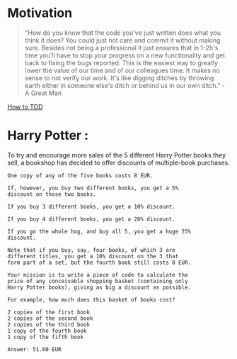 # Motivation

> "How do you know that the code you've just written does what you think it does?
You could just not care and commit it without making sure. Besides not being a professional it just ensures that in 1-2h's time you'll have to stop your progress on a new functionality and get back to fixing the bugs reported. This is the easiest way to greatly lower the value of our time and of our colleagues time. It makes no sense to not verify our work. It's like digging ditches by throwing earth either in someone else's ditch or behind us in our own ditch." - A Great Man

[How to TDD](https://thinslices.atlassian.net/wiki/x/Ixd5C)

# Harry Potter :

To try and encourage more sales of the 5 different Harry Potter books they sell, a bookshop has decided to offer discounts of multiple-book purchases.

	One copy of any of the five books costs 8 EUR.

	If, however, you buy two different books, you get a 5%
	discount on those two books.

	If you buy 3 different books, you get a 10% discount.

	If you buy 4 different books, you get a 20% discount.

	If you go the whole hog, and buy all 5, you get a huge 25%
	discount.

	Note that if you buy, say, four books, of which 3 are
	different titles, you get a 10% discount on the 3 that
	form part of a set, but the fourth book still costs 8 EUR.

	Your mission is to write a piece of code to calculate the
	price of any conceivable shopping basket (containing only
	Harry Potter books), giving as big a discount as possible.

	For example, how much does this basket of books cost?

	2 copies of the first book
	2 copies of the second book
	2 copies of the third book
	1 copy of the fourth book
	1 copy of the fifth book

	Answer: 51.60 EUR

